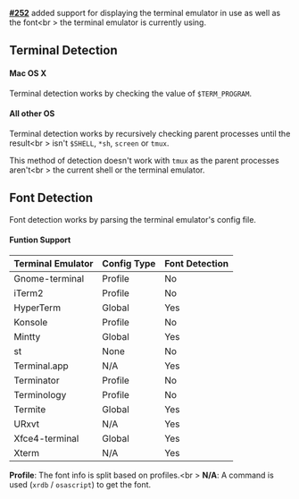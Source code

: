 **[#252](https://github.com/dylanaraps/neofetch/pull/252)** added support for displaying the terminal emulator in use as well as the font<br \>
the terminal emulator is currently using.

## Terminal Detection

#### Mac OS X

Terminal detection works by checking the value of `$TERM_PROGRAM`.

#### All other OS

Terminal detection works by recursively checking parent processes until the result<br \>
isn't `$SHELL`, `*sh`, `screen` or `tmux`.

This method of detection doesn't work with `tmux` as the parent processes aren't<br \>
the current shell or the terminal emulator.

## Font Detection

Font detection works by parsing the terminal emulator's config file.

#### Funtion Support

| Terminal Emulator | Config Type | Font Detection |
| ----------------- | ----------- | -------------- |
| Gnome-terminal    | Profile     | No             |
| iTerm2            | Profile     | No             |
| HyperTerm         | Global      | Yes            |
| Konsole           | Profile     | No             |
| Mintty            | Global      | Yes            |
| st                | None        | No             |
| Terminal.app      | N/A         | Yes            |
| Terminator        | Profile     | No             |
| Terminology       | Profile     | No             |
| Termite           | Global      | Yes            |
| URxvt             | N/A         | Yes            |
| Xfce4-terminal    | Global      | Yes            |
| Xterm             | N/A         | Yes            |

**Profile**: The font info is split based on profiles.<br \>
**N/A**: A command is used (`xrdb` / `osascript`) to get the font.
